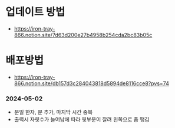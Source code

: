 # 업데이트 방법
* https://iron-tray-866.notion.site/7d63d200e27b4958b254cda2bc83b05c
# 배포방법
* https://iron-tray-866.notion.site/db157d3c284043818d5894de8116cce8?pvs=74
### 2024-05-02
* 분일 한자, 분 추가, 마지막 시간 중복
* 출력시 자릿수가 늘어남에 따라 뒷부분이 잘려 왼쪽으로 좀 땡김